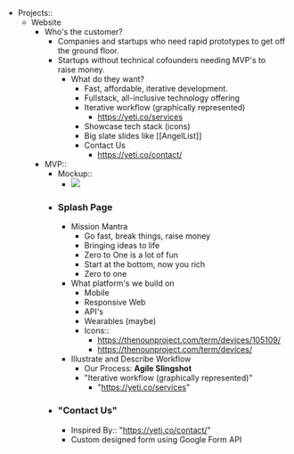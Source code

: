 - Projects::
    - Website
        - Who's the customer?
            - Companies and startups who need rapid prototypes to get off the ground floor.
            - Startups without technical cofounders needing MVP's to raise money.
                - What do they want?
                    - Fast, affordable, iterative development.
                    - Fullstack, all-inclusive technology offering
                    - Iterative workflow (graphically represented)
                        - https://yeti.co/services
                    - Showcase tech stack (icons)
                    - Big slate slides like [[AngelList]]
                    - Contact Us
                        - https://yeti.co/contact/
        - MVP::
            - Mockup::
                - ![](https://firebasestorage.googleapis.com/v0/b/firescript-577a2.appspot.com/o/imgs%2Fapp%2Fmrap%2FUBsenVAnO3.png?alt=media&token=d26c7184-4b6a-42f1-bc9e-2c89b617183e)
            - ### Splash Page
                - Mission Mantra
                    - Go fast, break things, raise money
                    - Bringing ideas to life
                    - Zero to One is a lot of fun
                    - Start at the bottom, now you rich
                    - Zero to one
                - What platform's we build on
                    - Mobile
                    - Responsive Web
                    - API's
                    - Wearables (maybe)
                    - Icons::
                        - https://thenounproject.com/term/devices/105109/
                        - https://thenounproject.com/term/devices/
                - Illustrate and Describe Workflow
                    - Our Process: **Agile Slingshot**
                    - "Iterative workflow (graphically represented)"
                        - "https://yeti.co/services"
            - ### "Contact Us"
                - Inspired By:: "https://yeti.co/contact/"
                - Custom designed form using Google Form API

